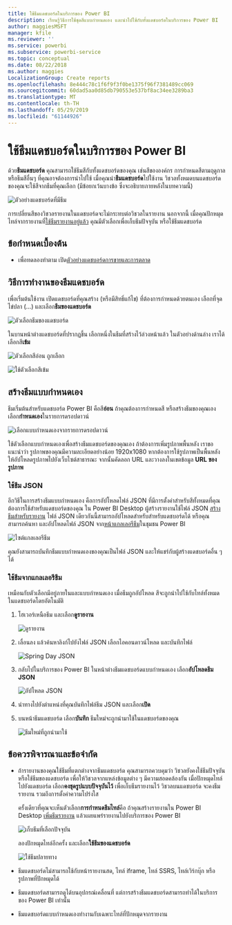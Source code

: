 ```yaml
---
title: ใช้ธีมแดชบอร์ดในบริการของ Power BI
description: เรียนรู้วิธีการใช้ชุดสีแบบกำหนดเอง และนำไปใช้กับทั้งแดชบอร์ดในบริการของ Power BI
author: maggiesMSFT
manager: kfile
ms.reviewer: ''
ms.service: powerbi
ms.subservice: powerbi-service
ms.topic: conceptual
ms.date: 08/22/2018
ms.author: maggies
LocalizationGroup: Create reports
ms.openlocfilehash: 8e444c78c1f6f9f3f0be1375f96f7381489cc069
ms.sourcegitcommit: 60dad5aa0d85db790553e537bf8ac34ee3289ba3
ms.translationtype: MT
ms.contentlocale: th-TH
ms.lasthandoff: 05/29/2019
ms.locfileid: "61144926"
---
```

# <a name="use-dashboard-themes-in-power-bi-service"></a>ใช้ธีมแดชบอร์ดในบริการของ Power BI
ด้วย**ธีมแดชบอร์ด** คุณสามารถใช้ธีมสีกับทั้งแดชบอร์ดของคุณ เช่นสีขององค์กร การกำหนดสีตามฤดูกาล หรือธีมสีอื่นๆ ที่คุณอาจต้องการนำไปใช้ เมื่อคุณนำ**ธีมแดชบอร์ด**ไปใช้งาน วิชวลทั้งหมดบนแดชบอร์ดของคุณจะใช้สีจากธีมที่คุณเลือก (มีข้อยกเว้นบางข้อ ซึ่งจะอธิบายภายหลังในบทความนี้)

![ตัวอย่างแดชบอร์ดที่มีธีม](media/service-dashboard-themes/power-bi-full-dashboard-theme.png)

การเปลี่ยนสีของวิชวลรายงานในแดชบอร์ดจะไม่กระทบต่อวิชวลในรายงาน นอกจากนี้ เมื่อคุณปักหมุดไทล์จากรายงานที่[ใช้ธีมรายงานอยู่แล้ว](desktop-report-themes.md) คุณมีตัวเลือกเพื่อเก็บธีมปัจจุบัน หรือใช้ธีมแดชบอร์ด


## <a name="prerequisites"></a>ข้อกำหนดเบื้องต้น
* เพื่อทดลองทำตาม เปิด[ตัวอย่างแดชบอร์ดการขายและการตลาด](sample-datasets.md)


## <a name="how-dashboard-themes-work"></a>วิธีการทำงานของธีมแดชบอร์ด
เพื่อเริ่มต้นใช้งาน เปิดแดชบอร์ดที่คุณสร้าง (หรือมีสิทธิ์แก้ไข) ที่ต้องการกำหนดด้วยตนเอง เลือกที่จุดไข่ปลา (...) และเลือก**ธีมของแดชบอร์ด** 

![ตัวเลือกธีมของแดชบอร์ด](media/service-dashboard-themes/power-bi-dashboard-theme.png)

ในบานหน้าต่างแดชบอร์ดที่ปรากฏขึ้น เลือกหนึ่งในธีมที่สร้างไว้ล่วงหน้าแล้ว  ในตัวอย่างด้านล่าง เราได้เลือกสี**เข้ม**

![ตัวเลือกสีอ่อน ถูกเลือก](media/service-dashboard-themes/power-bi-theme-menu.png)

![ใช้ตัวเลือกสีเข้ม](media/service-dashboard-themes/power-bi-theme-dark.png)

## <a name="create-a-custom-theme"></a>สร้างธีมแบบกำหนดเอง

ธีมเริ่มต้นสำหรับแดชบอร์ด Power BI คือสี**อ่อน** ถ้าคุณต้องการกำหนดสี หรือสร้างธีมของคุณเอง เลือก**กำหนดเอง**ในรายการดรอปดาวน์ 

![เลือกแบบกำหนดเองจากรายการดรอปดาวน์](media/service-dashboard-themes/power-bi-theme-custom.png)

ใช้ตัวเลือกแบบกำหนดเองเพื่อสร้างธีมแดชบอร์ดของคุณเอง ถ้าต้องการเพิ่มรูปภาพพื้นหลัง เราขอแนะนำว่า รูปภาพของคุณมีความละเอียดอย่างน้อย 1920x1080 หากต้องการใช้รูปภาพเป็นพื้นหลัง ให้อัปโหลดรูปภาพไปยังเว็บไซต์สาธารณะ จากนั้นคัดลอก URL และวางลงในเขตข้อมูล **URL ของรูปภาพ** 

### <a name="using-json-themes"></a>ใช้ธีม JSON
อีกวิธีในการสร้างธีมแบบกำหนดเอง คือการอัปโหลดไฟล์ JSON ที่มีการตั้งค่าสำหรับสีทั้งหมดที่คุณต้องการใช้สำหรับแดชบอร์ดของคุณ ใน Power BI Desktop ผู้สร้างรายงานใช้ไฟล์ JSON [สร้างธีมสำหรับรายงาน](desktop-report-themes.md) ไฟล์ JSON เดียวกันนี้สามารถอัปโหลดสำหรับสำหรับแดชบอร์ดได้ หรือคุณสามารถค้นหา และอัปโหลดไฟล์ JSON จาก[หน้าแกลเลอรีธีม](https://community.powerbi.com/t5/Themes-Gallery/bd-p/ThemesGallery)ในชุมชน Power BI 

![ไซต์แกลเลอรีธีม](media/service-dashboard-themes/power-bi-theme-gallery.png)

คุณยังสามารถบันทึกธีมแบบกำหนดเองของคุณเป็นไฟล์ JSON และให้แชร์กับผู้สร้างแดชบอร์ดอื่น ๆ ได้ 

### <a name="use-a-theme-from-the-theme-gallery"></a>ใช้ธีมจากแกลเลอรีธีม

เหมือนกับตัวเลือกมีอยู่ภายในและแบบกำหนดเอง เมื่อธีมถูกอัปโหลด สีจะถูกนำไปใช้กับไทล์ทั้งหมดในแดชบอร์ดโดยอัตโนมัติ 

1. โฮเวอร์เหนือธีม และเลือก**ดูรายงาน**

    ![ดูรายงาน](media/service-dashboard-themes/power-bi-choose-theme.png)

2. เลื่อนลง แล้วค้นหาลิงก์ไปยังไฟล์ JSON  เลือกไอคอนดาวน์โหลด และบันทึกไฟล์

    ![Spring Day JSON](media/service-dashboard-themes/power-bi-theme-json.png)

3. กลับไปในบริการของ Power BI ในหน้าต่างธีมแดชบอร์ดแบบกำหนดเอง เลือก**อัปโหลดธีม JSON**

    ![อัปโหลด JSON](media/service-dashboard-themes/power-bi-upload-theme.png)

4. นำทางไปยังตำแหน่งที่คุณบันทึกไฟล์ธีม JSON และเลือก**เปิด**

5. บนหน้าธีมแดชบอร์ด เลือก**บันทึก** ธีมใหม่จะถูกนำมาใช้ในแดชบอร์ดของคุณ

    ![ธีมใหม่ที่ถูกนำมาใช้](media/service-dashboard-themes/power-bi-json.png)

## <a name="considerations-and-limitations"></a>ข้อควรพิจารณาและข้อจำกัด

* ถ้ารายงานของคุณใช้ธีมที่แตกต่างจากธีมแดชบอร์ด คุณสามารถควบคุมว่า วิชวลยังคงใช้ธีมปัจจุบัน หรือใช้ธีมของแดชบอร์ด เพื่อให้วิชวลจากแหล่งข้อมูลต่าง ๆ มีความสอดคล้องกัน เมื่อปักหมุดไทล์ไปยังแดชบอร์ด เลือก**คงชุดรูปแบบปัจจุบันไว้** เพื่อเก็บธีมรายงานไว้ วิชวลบนแดชบอร์ด จะคงธีมรายงาน รวมถึงการตั้งค่าความโปร่งใส 

    ครั้งเดียวที่คุณจะเห็นตัวเลือก**การกำหนดธีมไทล์**คือ ถ้าคุณสร้างรายงานใน Power BI Desktop [เพิ่มธีมรายงาน](desktop-report-themes.md) แล้วเผยแพร่รายงานไปยังบริการของ Power BI 

    ![เก็บธีมที่เลือกปัจจุบัน](media/service-dashboard-themes/power-bi-keep-current.png)

    ลองปักหมุดไทล์อีกครั้ง และเลือก**ใช้ธีมของแดชบอร์ด**

    ![ใช้ธีมปลายทาง](media/service-dashboard-themes/power-bi-use-destination.png)

* ธีมแดชบอร์ดไม่สามารถใช้กับหน้ารายงานสด, ไทล์ iframe, ไทล์ SSRS, ไทล์เวิร์กบุ๊ก หรือรูปภาพที่ปักหมุดได้
* ธีมแดชบอร์ดสามารถดูได้บนอุปกรณ์เคลื่อนที่ แต่การสร้างธีมแดชบอร์ดสามารถทำได้ในบริการของ Power BI เท่านั้น 
* ธีมแดชบอร์ดแบบกำหนดเองทำงานกับเฉพาะไทล์ที่ปักหมุดจากรายงาน 

